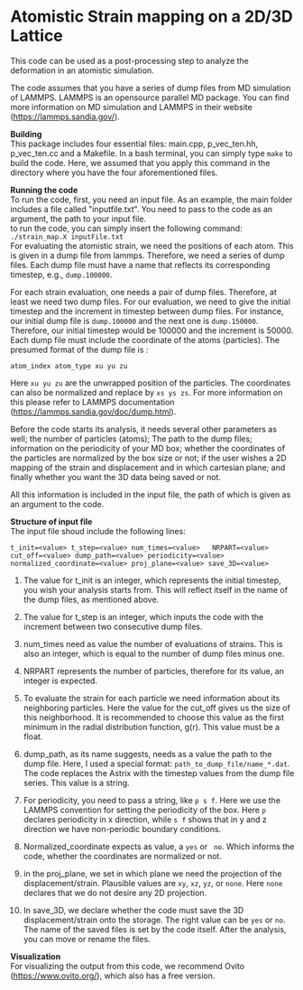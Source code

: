 # Atomistic Strain mapping on a 2D/3D Lattice

This code can be used as a post-processing step to analyze the deformation in an atomistic simulation.

The code assumes that you have a series of dump files from MD simulation of LAMMPS. LAMMPS is an opensource parallel MD package. You can find more information on MD simulation and LAMMPS in their website (https://lammps.sandia.gov/).

**Building**  
This package includes four essential files: main.cpp, p_vec_ten.hh, p_vec_ten.cc and a Makefile. In a bash terminal, you can simply type `make` to build the code. Here, we assumed that you apply this command in the directory where you have the four aforementioned files.

**Running the code**  
To run the code, first, you need an input file. As an example, the main folder includes a file called "inputfile.txt". You need to pass to the code as an argument, the path to your input file.   
to run the code, you can simply insert the following command:  
` ./strain_map.X inputFile.txt
`   
For evaluating the atomistic strain, we need the positions of each atom. This is given in a dump file from lammps. Therefore, we need a series of dump files. Each dump file must have a name that reflects its corresponding timestep, e.g., `dump.100000`.  

For each strain evaluation, one needs a pair of dump files. Therefore, at least we need two dump files. For our evaluation, we need to give the initial timestep and the increment in timestep between dump files. For instance, our initial dump file is `dump.100000` and the next one is `dump.150000`. Therefore, our initial timestep would be 100000 and the increment is 50000. Each dump file must include the coordinate of the atoms (particles). The presumed format of the dump file is :

`atom_index atom_type xu yu zu`  


Here `xu yu zu` are the unwrapped position of the particles. The coordinates can also be normalized and replace by `xs ys zs`. For more information on this please refer to LAMMPS documentation (https://lammps.sandia.gov/doc/dump.html).

Before the code starts its analysis, it needs several other parameters as well; the number of particles (atoms); The path to the dump files; information on the periodicity of your MD box; whether the coordinates of the particles are normalized by the box size or not; if the user wishes a 2D mapping of the strain and displacement and in which cartesian plane; and finally whether you want the 3D data being saved or not.  

All this information is included in the input file, the path of which is given as an argument to the code.

**Structure of input file**  
The input file shoud include the following lines:  

`t_init=<value>
t_step=<value>
num_times=<value>  
NRPART=<value>
cut_off=<value>
dump_path=<value>
periodicity=<value>
normalized_coordinate=<value>
proj_plane=<value>
save_3D=<value>
`   

1) The value for t_init is an integer, which represents the initial timestep, you wish your analysis starts from. This will reflect itself in the name of the dump files, as mentioned above.  

2) The value for t_step is an integer, which inputs the code with the increment between two consecutive dump files.  

3) num_times need as value the number of evaluations of strains. This is also an integer, which is equal to the number of dump files minus one.  

4) NRPART represents the number of particles, therefore for its value, an integer is expected.  

5) To evaluate the strain for each particle we need information about its neighboring particles. Here the value for the cut_off gives us the size of this neighborhood. It is recommended to choose this value as the first minimum in the radial distribution function, g(r). This value must be a float.   

6) dump_path, as its name suggests, needs as a value the path to the dump file. Here, I used a special format: `path_to_dump_file/name_*.dat`. The code replaces the Astrix with the timestep values from the dump file series. This value is a string.  

7) For periodicity, you need to pass a string, like `p s f`. Here we use the LAMMPS convention for setting the periodicity of the box. Here `p` declares periodicity in x direction, while `s f` shows that in y and z direction we have non-periodic boundary conditions.  

8) Normalized_coordinate expects as value, a `yes` or ` no`. Which informs the code, whether the coordinates are normalized or not.  

9) in the proj_plane, we set in which plane we need the projection of the displacement/strain. Plausible values are `xy`, `xz`, `yz`, or `none`. Here `none` declares that we do not desire any 2D projection.


10) In save_3D, we declare whether the code must save the 3D displacement/strain onto the storage. The right value can be `yes` or `no`. The name of the saved files is set by the code itself. After the analysis, you can move or rename the files.   


**Visualization**  
For visualizing the output from this code, we recommend Ovito (https://www.ovito.org/), which also has a free version.
